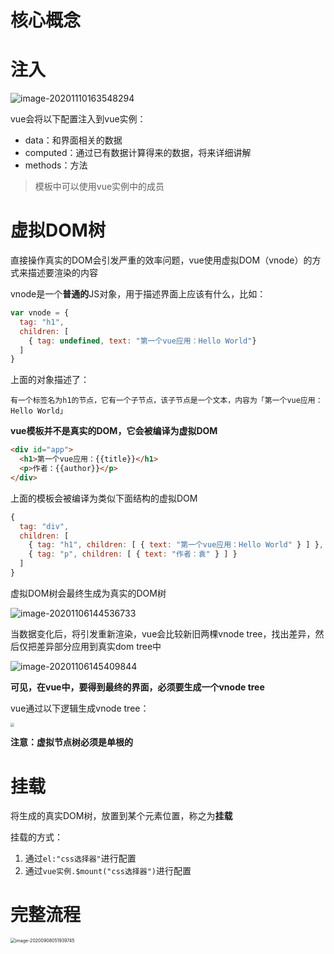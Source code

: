 # 核心概念

# 注入

![image-20201110163548294](http://mdrs.yuanjin.tech/img/20201110163548.png)

vue会将以下配置注入到vue实例：

- data：和界面相关的数据
- computed：通过已有数据计算得来的数据，将来详细讲解
- methods：方法

> 模板中可以使用vue实例中的成员

# 虚拟DOM树

直接操作真实的DOM会引发严重的效率问题，vue使用虚拟DOM（vnode）的方式来描述要渲染的内容

vnode是一个**普通的**JS对象，用于描述界面上应该有什么，比如：

```js
var vnode = {
  tag: "h1",
  children: [
    { tag: undefined, text: "第一个vue应用：Hello World"}
  ]
}
```

上面的对象描述了：

```
有一个标签名为h1的节点，它有一个子节点，该子节点是一个文本，内容为「第一个vue应用：Hello World」
```

**vue模板并不是真实的DOM，它会被编译为虚拟DOM**

```html
<div id="app">
  <h1>第一个vue应用：{{title}}</h1>
  <p>作者：{{author}}</p>
</div>
```

上面的模板会被编译为类似下面结构的虚拟DOM

```js
{
  tag: "div",
  children: [
    { tag: "h1", children: [ { text: "第一个vue应用：Hello World" } ] },
    { tag: "p", children: [ { text: "作者：袁" } ] }
  ]
}
```

虚拟DOM树会最终生成为真实的DOM树

![image-20201106144536733](http://mdrs.yuanjin.tech/img/20201106144536.png)

当数据变化后，将引发重新渲染，vue会比较新旧两棵vnode tree，找出差异，然后仅把差异部分应用到真实dom tree中

![image-20201106145409844](http://mdrs.yuanjin.tech/img/20201106145409.png)

**可见，在vue中，要得到最终的界面，必须要生成一个vnode tree**

vue通过以下逻辑生成vnode tree：

<img src="http://mdrs.yuanjin.tech/img/20201106152046.png" style="zoom:40%;" />



**注意：虚拟节点树必须是单根的**

# 挂载

将生成的真实DOM树，放置到某个元素位置，称之为**挂载**

挂载的方式：

1. 通过`el:"css选择器"`进行配置
2. 通过`vue实例.$mount("css选择器")`进行配置

# 完整流程

<img src="http://mdrs.yuanjin.tech/img/20200908051939.png" alt="image-20200908051939745" style="zoom:50%;" />

